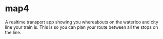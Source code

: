 # map4
A realtime transport app showing you whereabouts on the waterloo and city line your train is. This is so you can plan your route between all the stops on the line.
